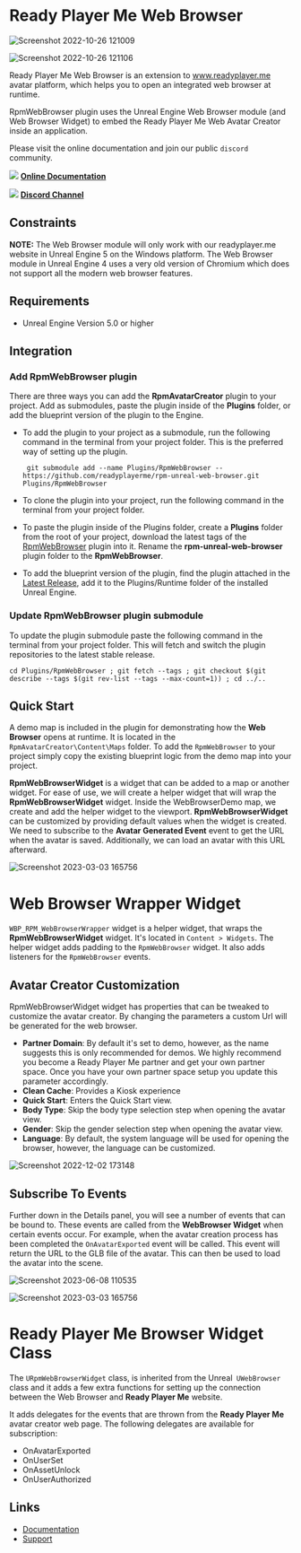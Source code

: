 # Ready Player Me Web Browser

![Screenshot 2022-10-26 121009](https://user-images.githubusercontent.com/108666572/198000086-7771d6a5-70cc-4b39-b087-b0533257d9be.png)

![Screenshot 2022-10-26 121106](https://user-images.githubusercontent.com/108666572/198000119-79ea06ea-4a12-458d-8c7d-88cf7d7ab208.png)

Ready Player Me Web Browser is an extension to www.readyplayer.me avatar platform, which helps you to open an integrated web browser at runtime.

RpmWebBrowser plugin uses the Unreal Engine Web Browser module (and Web Browser Widget) to embed the Ready Player Me Web Avatar Creator inside an application.

Please visit the online documentation and join our public `discord` community.

![](https://i.imgur.com/zGamwPM.png) **[Online Documentation]( https://docs.readyplayer.me/ready-player-me/integration-guides/unreal-sdk )**

![](https://i.imgur.com/FgbNsPN.png) **[Discord Channel]( https://discord.gg/9veRUu2 )**

## Constraints

**NOTE:** The Web Browser module will only work with our readyplayer.me website in Unreal Engine 5 on the Windows platform. The Web Browser module in Unreal Engine 4 uses a very old version of Chromium which does not support all the modern web browser features.

## Requirements

- Unreal Engine Version 5.0 or higher

## Integration

### Add RpmWebBrowser plugin

There are three ways you can add the **RpmAvatarCreator** plugin to your project. Add as submodules, paste the plugin inside of the **Plugins** folder, or add the blueprint version of the plugin to the Engine.

- To add the plugin to your project as a submodule, run the following command in the terminal from your project folder. This is the preferred way of setting up the plugin.

  ```
   git submodule add --name Plugins/RpmWebBrowser -- https://github.com/readyplayerme/rpm-unreal-web-browser.git Plugins/RpmWebBrowser
  ```

- To clone the plugin into your project, run the following command in the terminal from your project folder.

- To paste the plugin inside of the Plugins folder, create a **Plugins** folder from the root of your project, download the latest tags of the [RpmWebBrowser](https://github.com/readyplayerme/rpm-unreal-web-browser.git) plugin into it. Rename the **rpm-unreal-web-browser** plugin folder to the **RpmWebBrowser**.

- To add the blueprint version of the plugin, find the plugin attached in the [Latest Release](https://github.com/readyplayerme/rpm-unreal-web-browser/releases/latest), add it to the Plugins/Runtime folder of the installed Unreal Engine.

### Update RpmWebBrowser plugin submodule

To update the plugin submodule paste the following command in the terminal from your project folder. This will fetch and switch the plugin repositories to the latest stable release.

  ```
  cd Plugins/RpmWebBrowser ; git fetch --tags ; git checkout $(git describe --tags $(git rev-list --tags --max-count=1)) ; cd ../..
  ```

## Quick Start

A demo map is included in the plugin for demonstrating how the **Web Browser** opens at runtime. It is located in the `RpmAvatarCreator\Content\Maps` folder.
To add the `RpmWebBrowser` to your project simply copy the existing blueprint logic from the demo map into your project.

**RpmWebBrowserWidget** is a widget that can be added to a map or another widget.
For ease of use, we will create a helper widget that will wrap the **RpmWebBrowserWidget** widget.
Inside the WebBrowserDemo map, we create and add the helper widget to the viewport.
**RpmWebBrowserWidget** can be customized by providing default values when the widget is created.
We need to subscribe to the **Avatar Generated Event** event to get the URL when the avatar is saved.
Additionally, we can load an avatar with this URL afterward.

![Screenshot 2023-03-03 165756](https://github.com/readyplayerme/rpm-unreal-web-browser/assets/3124894/408d448f-ad6e-4ca5-96a0-45342b1d89a2)

# Web Browser Wrapper Widget

`WBP_RPM_WebBrowserWrapper` widget is a helper widget, that wraps the **RpmWebBrowserWidget** widget. It's located in `Content > Widgets`.
The helper widget adds padding to the `RpmWebBrowser` widget. It also adds listeners for the `RpmWebBrowser` events.

## Avatar Creator Customization

RpmWebBrowserWidget widget has properties that can be tweaked to customize the avatar creator. By changing the parameters a custom Url will be generated for the web browser.
- **Partner Domain**: By default it's set to demo, however, as the name suggests this is only recommended for demos. We highly recommend you become a Ready Player Me partner and get your own partner space. Once you have your own partner space setup you update this parameter accordingly.
- **Clean Cache**: Provides a Kiosk experience
- **Quick Start**: Enters the Quick Start view.
- **Body Type**: Skip the body type selection step when opening the avatar view.
- **Gender**: Skip the gender selection step when opening the avatar view.
- **Language**: By default, the system language will be used for opening the browser, however, the language can be customized.

![Screenshot 2022-12-02 173148](https://user-images.githubusercontent.com/3124894/205340278-cc75a168-7813-4e32-bfdb-e44e41f00555.png)

## Subscribe To Events

Further down in the Details panel, you will see a number of events that can be bound to.
These events are called from the **WebBrowser Widget** when certain events occur.
For example, when the avatar creation process has been completed the `OnAvatarExported` event will be called.
This event will return the URL to the GLB file of the avatar. This can then be used to load the avatar into the scene.

![Screenshot 2023-06-08 110535](https://github.com/readyplayerme/UnrealExamples/assets/7085672/1716ab37-a550-44af-966d-e31d12a46d32)

![Screenshot 2023-03-03 165756](https://github.com/readyplayerme/rpm-unreal-web-browser/assets/3124894/1c8fe9db-5337-4706-a665-ce98e371238c)

# Ready Player Me Browser Widget Class

The `URpmWebBrowserWidget` class, is inherited from the Unreal` UWebBrowser` class and it adds a few extra functions for setting up the connection between the Web Browser and **Ready Player Me** website.

It adds delegates for the events that are thrown from the **Ready Player Me** avatar creator web page.
The following delegates are available for subscription: 
- OnAvatarExported
- OnUserSet
- OnAssetUnlock
- OnUserAuthorized

## Links
- [Documentation](https://docs.readyplayer.me/ready-player-me/integration-guides/unreal-engine)
- [Support](https://docs.readyplayer.me/ready-player-me/integration-guides/unreal-engine/troubleshooting)
